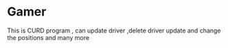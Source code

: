 # Gamer
This is CURD program  , can update driver ,delete driver update and change the positions  and many more
